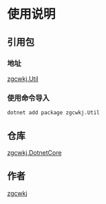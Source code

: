 # 使用说明

## 引用包

### 地址

[zgcwkj.Util](https://www.nuget.org/packages/zgcwkj.Util/)

### 使用命令导入

```
dotnet add package zgcwkj.Util
```

## 仓库

[zgcwkj.DotnetCore](https://github.com/zgcwkj/zgcwkj.DotnetCore)

## 作者

[zgcwkj](http://blog.zgcwkj.cn)